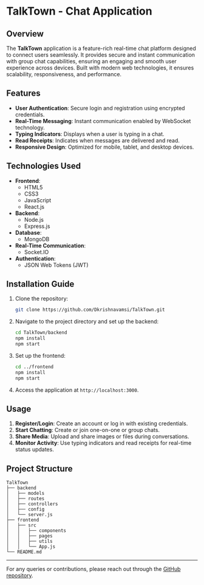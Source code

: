 # TalkTown - Chat Application

## Overview
The **TalkTown** application is a feature-rich real-time chat platform designed to connect users seamlessly. It provides secure and instant communication with group chat capabilities, ensuring an engaging and smooth user experience across devices. Built with modern web technologies, it ensures scalability, responsiveness, and performance.

## Features
- **User Authentication**: Secure login and registration using encrypted credentials.
- **Real-Time Messaging**: Instant communication enabled by WebSocket technology.
- **Typing Indicators**: Displays when a user is typing in a chat.
- **Read Receipts**: Indicates when messages are delivered and read.
- **Responsive Design**: Optimized for mobile, tablet, and desktop devices.

## Technologies Used
- **Frontend**:
  - HTML5
  - CSS3
  - JavaScript
  - React.js
- **Backend**:
  - Node.js
  - Express.js
- **Database**:
  - MongoDB
- **Real-Time Communication**:
  - Socket.IO
- **Authentication**:
  - JSON Web Tokens (JWT)

## Installation Guide
1. Clone the repository:
   ```bash
   git clone https://github.com/Dkrishnavamsi/TalkTown.git
   ```

2. Navigate to the project directory and set up the backend:
   ```bash
   cd TalkTown/backend
   npm install
   npm start
   ```

3. Set up the frontend:
   ```bash
   cd ../frontend
   npm install
   npm start
   ```

4. Access the application at `http://localhost:3000`.

## Usage
1. **Register/Login**: Create an account or log in with existing credentials.
2. **Start Chatting**: Create or join one-on-one or group chats.
3. **Share Media**: Upload and share images or files during conversations.
4. **Monitor Activity**: Use typing indicators and read receipts for real-time status updates.

## Project Structure
```
TalkTown
├── backend
│   ├── models
│   ├── routes
│   ├── controllers
│   ├── config
│   └── server.js
├── frontend
│   ├── src
│   │   ├── components
│   │   ├── pages
│   │   ├── utils
│   │   └── App.js
└── README.md
```

---
For any queries or contributions, please reach out through the [GitHub repository](https://github.com/Dkrishnavamsi/TalkTown).


